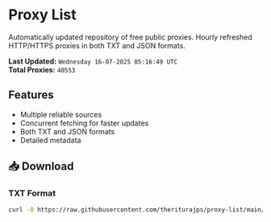 # Proxy List

Automatically updated repository of free public proxies. Hourly refreshed HTTP/HTTPS proxies in both TXT and JSON formats.

**Last Updated:** `Wednesday 16-07-2025 05:16:49 UTC`  
**Total Proxies:** `40553`

## Features
- Multiple reliable sources
- Concurrent fetching for faster updates
- Both TXT and JSON formats
- Detailed metadata

## 📥 Download

### TXT Format
```bash
curl -O https://raw.githubusercontent.com/theriturajps/proxy-list/main/proxies.txt